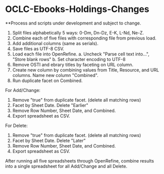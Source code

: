 # OCLC-Ebooks-Holdings-Changes
**Process and scripts under development and subject to change.

1. Split files alphabetically 5 ways: 0-Dm, Dn-Dz, E-K, L-Nd, Ne-Z.
2. Combine each of five files with corresponding file from previous load.
3. Add additional columns (same as serials).
4. Save files as UTF-8 CSV.
5. Load each file into OpenRefine.
  a. Uncheck "Parse cell text into...", "Store blank rows"
  b. Set character encoding to UTF-8
6. Remove OSTI and ebrary titles by faceting on URL column.
7. Create new column by combining values from Title, Resource, and URL columns. Name new column "Combined".
8. Run duplicate facet on Combined.

For Add/Change:
1. Remove "true" from duplicate facet. (delete all matching rows)
2. Facet by Sheet Date. Delete "Earlier"
3. Remove Row Number, Sheet Date, and Combined.
4. Export spreadsheet as CSV.

For Delete:
1. Remove "true" from duplicate facet. (delete all matching rows)
2. Facet by Sheet Date. Delete "Later"
3. Remove Row Number, Sheet Date, and Combined.
4. Export spreadsheet as CSV.

After running all five spreadsheets through OpenRefine, combine results into a single spreadsheet for all Add/Change and all Delete.
